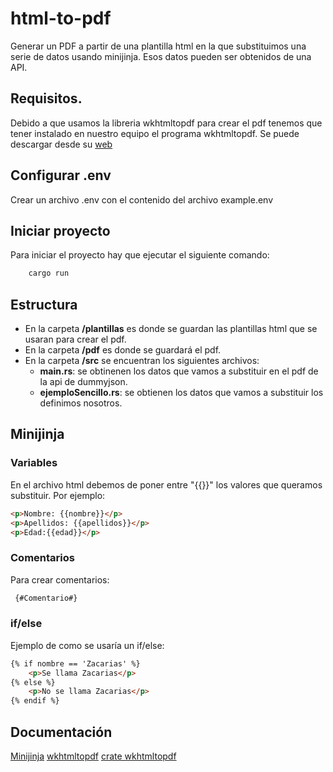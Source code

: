# html-to-pdf
Generar un PDF a partir de una plantilla html en la que substituimos una serie de datos usando minijinja. Esos datos pueden ser obtenidos de una API.

## Requisitos.

Debido a que usamos la libreria wkhtmltopdf para crear el pdf tenemos que tener instalado en nuestro equipo el programa wkhtmltopdf. Se puede descargar desde su [web](https://wkhtmltopdf.org/downloads.html) 

## Configurar .env
Crear un archivo .env con el contenido del archivo example.env 
## Iniciar proyecto

Para iniciar el proyecto hay que ejecutar el siguiente comando:
```rust 
    cargo run
```
## Estructura

- En la carpeta **/plantillas** es donde se guardan las plantillas html que se usaran para crear el pdf.
- En la carpeta **/pdf** es donde se guardará el pdf.
- En la carpeta **/src** se encuentran los siguientes archivos:
    - **main.rs**: se obtinenen los datos que vamos a substituir en el pdf de la api de dummyjson.
    - **ejemploSencillo.rs**: se obtienen los datos que vamos a substituir los definimos nosotros.

## Minijinja

### Variables
En el archivo html debemos de poner entre "{{}}" los valores que queramos substituir. Por ejemplo:

```html
<p>Nombre: {{nombre}}</p>
<p>Apellidos: {{apellidos}}</p>
<p>Edad:{{edad}}</p>
```
### Comentarios
Para crear comentarios:

```html
 {#Comentario#}
 ```

### if/else
Ejemplo de como se usaría un if/else:
```html
{% if nombre == 'Zacarias' %}
    <p>Se llama Zacarias</p>
{% else %}
    <p>No se llama Zacarias</p>
{% endif %}
```
## Documentación
[Minijinja](https://docs.rs/minijinja/latest/minijinja/index.html)
[wkhtmltopdf](https://wkhtmltopdf.org/)
[crate wkhtmltopdf](https://crates.io/crates/wkhtmltopdf)
